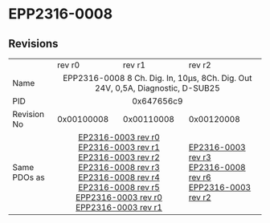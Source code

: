 # EPP2316-0008

## Revisions
<table>
<tr>
<td></td>
<td>rev r0</td>
<td>rev r1</td>
<td>rev r2</td>
</tr>
<tr>
<td>Name</td>
<td colspan=3 align="center">EPP2316-0008 8 Ch. Dig. In, 10µs, 8Ch. Dig. Out 24V, 0,5A, Diagnostic, D-SUB25</td>
</tr>
<tr>
<td>PID</td>
<td colspan=3 align="center">0x647656c9</td>
</tr>
<tr>
<td>Revision No</td>
<td>0x00100008</td>
<td>0x00110008</td>
<td>0x00120008</td>
</tr>
<tr>
<td>Same PDOs as</td>
<td colspan=2 align="center"><a href="EP2316-0003.md">EP2316-0003 rev r0</a><br/><a href="EP2316-0003.md">EP2316-0003 rev r1</a><br/><a href="EP2316-0003.md">EP2316-0003 rev r2</a><br/><a href="EP2316-0008.md">EP2316-0008 rev r3</a><br/><a href="EP2316-0008.md">EP2316-0008 rev r4</a><br/><a href="EP2316-0008.md">EP2316-0008 rev r5</a><br/><a href="EPP2316-0003.md">EPP2316-0003 rev r0</a><br/><a href="EPP2316-0003.md">EPP2316-0003 rev r1</a></td>
<td><a href="EP2316-0003.md">EP2316-0003 rev r3</a><br/><a href="EP2316-0008.md">EP2316-0008 rev r6</a><br/><a href="EPP2316-0003.md">EPP2316-0003 rev r2</a></td>
</tr>
</table>
